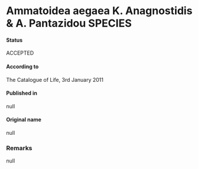 Ammatoidea aegaea K. Anagnostidis & A. Pantazidou SPECIES
=======

#### Status
ACCEPTED

#### According to
The Catalogue of Life, 3rd January 2011

#### Published in
null

#### Original name
null

### Remarks
null